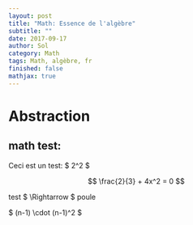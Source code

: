 ```yaml
---
layout: post
title: "Math: Essence de l'algèbre"
subtitle: ""
date: 2017-09-17
author: Sol
category: Math
tags: Math, algèbre, fr
finished: false
mathjax: true
---
```



# Abstraction


## math test:

Ceci est un test: $ 2^2 $

$$
\frac{2}{3} + 4x^2 = 0
$$


test $ \Rightarrow $ poule

$ (n-1) \cdot (n-1)^2 $